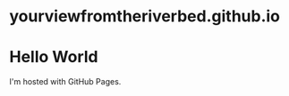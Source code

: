 # yourviewfromtheriverbed.github.io

<!DOCTYPE html>
<html>
<body>
<h1>Hello World</h1>
<p>I'm hosted with GitHub Pages.</p>
</body>
</html>